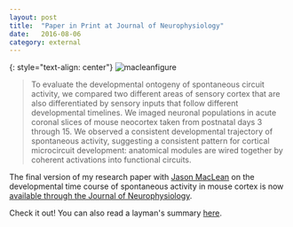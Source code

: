 ```yaml
---
layout: post
title:	"Paper in Print at Journal of Neurophysiology"
date:	2016-08-06
category: external
---
```


{: style="text-align: center"}
![macleanfigure]

> To evaluate the developmental ontogeny of spontaneous circuit activity,
we compared two different areas of sensory cortex that are also differentiated by sensory inputs
that follow different developmental timelines.
We imaged neuronal populations in acute coronal slices of mouse neocortex taken
from postnatal days 3 through 15.
We observed a consistent developmental trajectory of spontaneous activity,
suggesting a consistent pattern for cortical microcircuit development:
anatomical modules are wired together by coherent activations into functional circuits.

The final version of my research paper with [Jason MacLean](http://www.macleanlab.com/)
on the developmental time course of spontaneous activity in mouse cortex is now
[available through the Journal of Neurophysiology](http://jn.physiology.org/content/early/2016/04/29/jn.00172.2016.abstract).

Check it out! You can also read a layman's summary [here](research).

<!--exc-->

[macleanfigure]: {{site.imgurl}}/macleanfigure.png
